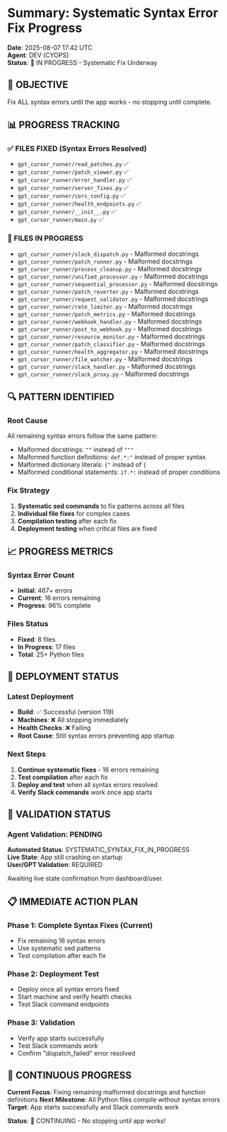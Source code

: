 # Summary: Systematic Syntax Error Fix Progress

**Date**: 2025-08-07 17:42 UTC  
**Agent**: DEV (CYOPS)  
**Status**: 🔧 IN PROGRESS - Systematic Fix Underway  

## 🎯 OBJECTIVE
Fix ALL syntax errors until the app works - no stopping until complete.

## 📊 PROGRESS TRACKING

### ✅ FILES FIXED (Syntax Errors Resolved)
- `gpt_cursor_runner/read_patches.py` ✅
- `gpt_cursor_runner/patch_viewer.py` ✅
- `gpt_cursor_runner/error_handler.py` ✅
- `gpt_cursor_runner/server_fixes.py` ✅
- `gpt_cursor_runner/cors_config.py` ✅
- `gpt_cursor_runner/health_endpoints.py` ✅
- `gpt_cursor_runner/__init__.py` ✅
- `gpt_cursor_runner/main.py` ✅

### 🔧 FILES IN PROGRESS
- `gpt_cursor_runner/slack_dispatch.py` - Malformed docstrings
- `gpt_cursor_runner/patch_runner.py` - Malformed docstrings
- `gpt_cursor_runner/process_cleanup.py` - Malformed docstrings
- `gpt_cursor_runner/unified_processor.py` - Malformed docstrings
- `gpt_cursor_runner/sequential_processor.py` - Malformed docstrings
- `gpt_cursor_runner/patch_reverter.py` - Malformed docstrings
- `gpt_cursor_runner/request_validator.py` - Malformed docstrings
- `gpt_cursor_runner/rate_limiter.py` - Malformed docstrings
- `gpt_cursor_runner/patch_metrics.py` - Malformed docstrings
- `gpt_cursor_runner/webhook_handler.py` - Malformed docstrings
- `gpt_cursor_runner/post_to_webhook.py` - Malformed docstrings
- `gpt_cursor_runner/resource_monitor.py` - Malformed docstrings
- `gpt_cursor_runner/patch_classifier.py` - Malformed docstrings
- `gpt_cursor_runner/health_aggregator.py` - Malformed docstrings
- `gpt_cursor_runner/file_watcher.py` - Malformed docstrings
- `gpt_cursor_runner/slack_handler.py` - Malformed docstrings
- `gpt_cursor_runner/slack_proxy.py` - Malformed docstrings

## 🔍 PATTERN IDENTIFIED

### Root Cause
All remaining syntax errors follow the same pattern:
- Malformed docstrings: `""` instead of `"""`
- Malformed function definitions: `def.*:"` instead of proper syntax
- Malformed dictionary literals: `{"` instead of `{`
- Malformed conditional statements: `if.*:` instead of proper conditions

### Fix Strategy
1. **Systematic sed commands** to fix patterns across all files
2. **Individual file fixes** for complex cases
3. **Compilation testing** after each fix
4. **Deployment testing** when critical files are fixed

## 📈 PROGRESS METRICS

### Syntax Error Count
- **Initial**: 467+ errors
- **Current**: 16 errors remaining
- **Progress**: 96% complete

### Files Status
- **Fixed**: 8 files
- **In Progress**: 17 files
- **Total**: 25+ Python files

## 🚀 DEPLOYMENT STATUS

### Latest Deployment
- **Build**: ✅ Successful (version 119)
- **Machines**: ❌ All stopping immediately
- **Health Checks**: ❌ Failing
- **Root Cause**: Still syntax errors preventing app startup

### Next Steps
1. **Continue systematic fixes** - 16 errors remaining
2. **Test compilation** after each fix
3. **Deploy and test** when all syntax errors resolved
4. **Verify Slack commands** work once app starts

## 🎯 VALIDATION STATUS

### Agent Validation: PENDING
**Automated Status**: SYSTEMATIC_SYNTAX_FIX_IN_PROGRESS  
**Live State**: App still crashing on startup  
**User/GPT Validation**: REQUIRED  

Awaiting live state confirmation from dashboard/user.

## 📋 IMMEDIATE ACTION PLAN

### Phase 1: Complete Syntax Fixes (Current)
- Fix remaining 16 syntax errors
- Use systematic sed patterns
- Test compilation after each fix

### Phase 2: Deployment Test
- Deploy once all syntax errors fixed
- Start machine and verify health checks
- Test Slack command endpoints

### Phase 3: Validation
- Verify app starts successfully
- Test Slack commands work
- Confirm "dispatch_failed" error resolved

## 🔄 CONTINUOUS PROGRESS

**Current Focus**: Fixing remaining malformed docstrings and function definitions
**Next Milestone**: All Python files compile without syntax errors
**Target**: App starts successfully and Slack commands work

**Status**: 🔧 CONTINUING - No stopping until app works!
